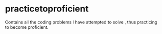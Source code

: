 # practicetoproficient
Contains all the coding problems I have attempted to solve , thus practicing to become proficient.
